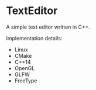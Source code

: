 # TextEditor
A simple text editor written in C++.

Implementation details:
* Linux
* CMake
* C++14
* OpenGL
* GLFW
* FreeType